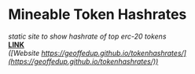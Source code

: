 # Mineable Token Hashrates
*static site to show hashrate of top erc-20 tokens*<br>
**[LINK](https://geoffedup.github.io/tokenhashrates/)**<br>
*([Website https://geoffedup.github.io/tokenhashrates/](https://geoffedup.github.io/tokenhashrates/))*
